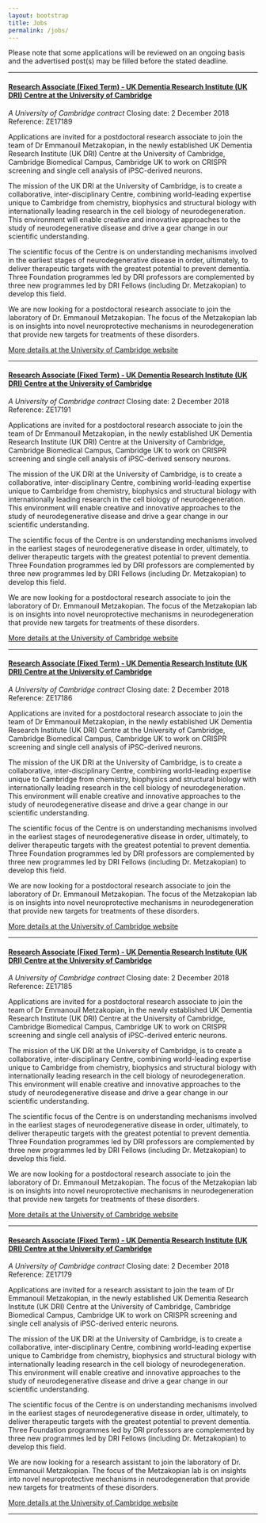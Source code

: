 ```yaml
---
layout: bootstrap
title: Jobs
permalink: /jobs/
---
```


Please note that some applications will be reviewed on an ongoing basis and the advertised post(s) may be filled before the stated deadline. 


***

#### [Research Associate (Fixed Term) - UK Dementia Research Institute (UK DRI) Centre at the University of Cambridge](http://www.jobs.cam.ac.uk/job/19307/)
*A University of Cambridge contract*
Closing date: 2 December 2018
Reference: ZE17189

Applications are invited for a postdoctoral research associate to join the team of Dr Emmanouil Metzakopian, in the newly established UK Dementia Research Institute (UK DRI) Centre at the University of Cambridge, Cambridge Biomedical Campus, Cambridge UK to work on CRISPR screening and single cell analysis of iPSC-derived neurons.

The mission of the UK DRI at the University of Cambridge, is to create a collaborative, inter-disciplinary Centre, combining world-leading expertise unique to Cambridge from chemistry, biophysics and structural biology with internationally leading research in the cell biology of neurodegeneration. This environment will enable creative and innovative approaches to the study of neurodegenerative disease and drive a gear change in our scientific understanding.

The scientific focus of the Centre is on understanding mechanisms involved in the earliest stages of neurodegenerative disease in order, ultimately, to deliver therapeutic targets with the greatest potential to prevent dementia. Three Foundation programmes led by DRI professors are complemented by three new programmes led by DRI Fellows (including Dr. Metzakopian) to develop this field.

We are now looking for a postdoctoral research associate to join the laboratory of Dr. Emmanouil Metzakopian. The focus of the Metzakopian lab is on insights into novel neuroprotective mechanisms in neurodegeneration that provide new targets for treatments of these disorders.

[More details at the University of Cambridge website](http://www.jobs.cam.ac.uk/job/19307/)

***

#### [Research Associate (Fixed Term) - UK Dementia Research Institute (UK DRI) Centre at the University of Cambridge](http://www.jobs.cam.ac.uk/job/19309/)
*A University of Cambridge contract*
Closing date: 2 December 2018
Reference: ZE17191

Applications are invited for a postdoctoral research associate to join the team of Dr Emmanouil Metzakopian, in the newly established UK Dementia Research Institute (UK DRI) Centre at the University of Cambridge, Cambridge Biomedical Campus, Cambridge UK to work on CRISPR screening and single cell analysis of iPSC-derived sensory neurons.

The mission of the UK DRI at the University of Cambridge, is to create a collaborative, inter-disciplinary Centre, combining world-leading expertise unique to Cambridge from chemistry, biophysics and structural biology with internationally leading research in the cell biology of neurodegeneration. This environment will enable creative and innovative approaches to the study of neurodegenerative disease and drive a gear change in our scientific understanding.

The scientific focus of the Centre is on understanding mechanisms involved in the earliest stages of neurodegenerative disease in order, ultimately, to deliver therapeutic targets with the greatest potential to prevent dementia. Three Foundation programmes led by DRI professors are complemented by three new programmes led by DRI Fellows (including Dr. Metzakopian) to develop this field.

We are now looking for a postdoctoral research associate to join the laboratory of Dr. Emmanouil Metzakopian. The focus of the Metzakopian lab is on insights into novel neuroprotective mechanisms in neurodegeneration that provide new targets for treatments of these disorders.

[More details at the University of Cambridge website](http://www.jobs.cam.ac.uk/job/19309/)

***

#### [Research Associate (Fixed Term) - UK Dementia Research Institute (UK DRI) Centre at the University of Cambridge](http://www.jobs.cam.ac.uk/job/19304/)
*A University of Cambridge contract*
Closing date: 2 December 2018
Reference: ZE17186

Applications are invited for a postdoctoral research associate to join the team of Dr Emmanouil Metzakopian, in the newly established UK Dementia Research Institute (UK DRI) Centre at the University of Cambridge, Cambridge Biomedical Campus, Cambridge UK to work on CRISPR screening and single cell analysis of iPSC-derived neurons.

The mission of the UK DRI at the University of Cambridge, is to create a collaborative, inter-disciplinary Centre, combining world-leading expertise unique to Cambridge from chemistry, biophysics and structural biology with internationally leading research in the cell biology of neurodegeneration. This environment will enable creative and innovative approaches to the study of neurodegenerative disease and drive a gear change in our scientific understanding.

The scientific focus of the Centre is on understanding mechanisms involved in the earliest stages of neurodegenerative disease in order, ultimately, to deliver therapeutic targets with the greatest potential to prevent dementia. Three Foundation programmes led by DRI professors are complemented by three new programmes led by DRI Fellows (including Dr. Metzakopian) to develop this field.

We are now looking for a postdoctoral research associate to join the laboratory of Dr. Emmanouil Metzakopian. The focus of the Metzakopian lab is on insights into novel neuroprotective mechanisms in neurodegeneration that provide new targets for treatments of these disorders.

[More details at the University of Cambridge website](http://www.jobs.cam.ac.uk/job/19304/)

***

#### [Research Associate (Fixed Term) - UK Dementia Research Institute (UK DRI) Centre at the University of Cambridge](http://www.jobs.cam.ac.uk/job/19303/)
*A University of Cambridge contract*
Closing date: 2 December 2018
Reference: ZE17185

Applications are invited for a postdoctoral research associate to join the team of Dr Emmanouil Metzakopian, in the newly established UK Dementia Research Institute (UK DRI) Centre at the University of Cambridge, Cambridge Biomedical Campus, Cambridge UK to work on CRISPR screening and single cell analysis of iPSC-derived enteric neurons.

The mission of the UK DRI at the University of Cambridge, is to create a collaborative, inter-disciplinary Centre, combining world-leading expertise unique to Cambridge from chemistry, biophysics and structural biology with internationally leading research in the cell biology of neurodegeneration. This environment will enable creative and innovative approaches to the study of neurodegenerative disease and drive a gear change in our scientific understanding.

The scientific focus of the Centre is on understanding mechanisms involved in the earliest stages of neurodegenerative disease in order, ultimately, to deliver therapeutic targets with the greatest potential to prevent dementia. Three Foundation programmes led by DRI professors are complemented by three new programmes led by DRI Fellows (including Dr. Metzakopian) to develop this field.

We are now looking for a postdoctoral research associate to join the laboratory of Dr. Emmanouil Metzakopian. The focus of the Metzakopian lab is on insights into novel neuroprotective mechanisms in neurodegeneration that provide new targets for treatments of these disorders.

[More details at the University of Cambridge website](http://www.jobs.cam.ac.uk/job/19303/)

***


#### [Research Associate (Fixed Term) - UK Dementia Research Institute (UK DRI) Centre at the University of Cambridge](http://www.jobs.cam.ac.uk/job/19295/)
*A University of Cambridge contract*
Closing date: 2 December 2018
Reference: ZE17179

Applications are invited for a research assistant to join the team of Dr Emmanouil Metzakopian, in the newly established UK Dementia Research Institute (UK DRI) Centre at the University of Cambridge, Cambridge Biomedical Campus, Cambridge UK to work on CRISPR screening and single cell analysis of iPSC-derived enteric neurons.

The mission of the UK DRI at the University of Cambridge, is to create a collaborative, inter-disciplinary Centre, combining world-leading expertise unique to Cambridge from chemistry, biophysics and structural biology with internationally leading research in the cell biology of neurodegeneration. This environment will enable creative and innovative approaches to the study of neurodegenerative disease and drive a gear change in our scientific understanding.

The scientific focus of the Centre is on understanding mechanisms involved in the earliest stages of neurodegenerative disease in order, ultimately, to deliver therapeutic targets with the greatest potential to prevent dementia. Three Foundation programmes led by DRI professors are complemented by three new programmes led by DRI Fellows (including Dr. Metzakopian) to develop this field.

We are now looking for a research assistant to join the laboratory of Dr. Emmanouil Metzakopian. The focus of the Metzakopian lab is on insights into novel neuroprotective mechanisms in neurodegeneration that provide new targets for treatments of these disorders.

[More details at the University of Cambridge website](http://www.jobs.cam.ac.uk/job/19295/)

***

